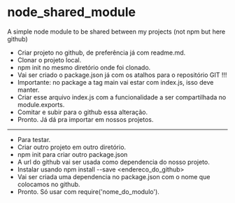 # node_shared_module
A simple node module to be shared between my projects (not npm but here github)


- Criar projeto no github, de preferência já com readme.md.
- Clonar o projeto local.
- npm init no mesmo diretório onde foi clonado. 
- Vai ser criado o package.json já com os atalhos para o repositório GIT !!!
- Importante: no package a tag main vai estar com index.js, isso deve manter.
- Criar esse arquivo index.js com a funcionalidade a ser compartilhada no module.exports.
- Comitar e subir para o github essa alteração.
- Pronto. Já dá pra importar em nossos projetos.
-------------------
- Para testar.
- Criar outro projeto em outro diretório.
- npm init para criar outro package.json
- A url do github vai ser usada como dependencia do nosso projeto. 
- Instalar usando npm install --save <endereco_do_github>
- Vai ser criada uma dependencia no package.json com o nome que colocamos no github.
- Pronto. Só usar com require('nome_do_modulo').


